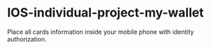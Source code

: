 # IOS-individual-project-my-wallet
Place all cards information inside your mobile phone with identity authorization.
